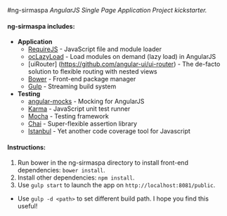 #ng-sirmaspa
*AngularJS Single Page Application Project kickstarter.*

#### ng-sirmaspa includes:
* **Application**
    * [RequireJS](http://requirejs.org/) - JavaScript file and module loader
    * [ocLazyLoad](https://github.com/ocombe/ocLazyLoad) - Load modules on demand (lazy load) in AngularJS
    * [uiRouter] (https://github.com/angular-ui/ui-router) - The de-facto solution to flexible routing with nested views
    * [Bower](http://bower.io/) - Front-end package manager
    * [Gulp](http://gulpjs.com/) - Streaming build system
* **Testing**
    * [angular-mocks](https://github.com/angular/bower-angular-mocks/) - Mocking for AngularJS
    * [Karma](http://karma-runner.github.io/) - JavaScript unit test runner
    * [Mocha](http://mochajs.org/) - Testing framework
    * [Chai](http://chaijs.com/) - Super-flexible assertion library
    * [Istanbul](http://gotwarlost.github.io/istanbul/) - Yet another code coverage tool for Javascript


#### Instructions:


1. Run bower in the ng-sirmaspa directory to install front-end dependencies: `bower install`.
2. Install other dependencies: `npm install`.
3. Use `gulp start` to launch the app on `http://localhost:8081/public`.
  * Use `gulp -d <path>` to set different build path.
I hope you find this useful!
